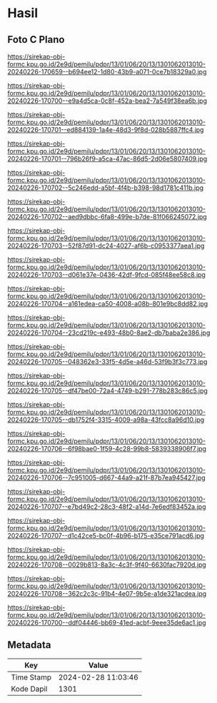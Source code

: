 # Hasil

## Foto C Plano

https://sirekap-obj-formc.kpu.go.id/2e9d/pemilu/pdpr/13/01/06/20/13/1301062013010-20240226-170659--b694ee12-1d80-43b9-a071-0ce7b18329a0.jpg

https://sirekap-obj-formc.kpu.go.id/2e9d/pemilu/pdpr/13/01/06/20/13/1301062013010-20240226-170700--e9a4d5ca-0c8f-452a-bea2-7a549f38ea6b.jpg

https://sirekap-obj-formc.kpu.go.id/2e9d/pemilu/pdpr/13/01/06/20/13/1301062013010-20240226-170701--ed884139-1a4e-48d3-9f8d-028b5887ffc4.jpg

https://sirekap-obj-formc.kpu.go.id/2e9d/pemilu/pdpr/13/01/06/20/13/1301062013010-20240226-170701--796b26f9-a5ca-47ac-86d5-2d06e5807409.jpg

https://sirekap-obj-formc.kpu.go.id/2e9d/pemilu/pdpr/13/01/06/20/13/1301062013010-20240226-170702--5c246edd-a5bf-4f4b-b398-98d1781c411b.jpg

https://sirekap-obj-formc.kpu.go.id/2e9d/pemilu/pdpr/13/01/06/20/13/1301062013010-20240226-170702--aed9dbbc-6fa8-499e-b7de-81f066245072.jpg

https://sirekap-obj-formc.kpu.go.id/2e9d/pemilu/pdpr/13/01/06/20/13/1301062013010-20240226-170703--52f87d91-dc24-4027-af6b-c0953377aea1.jpg

https://sirekap-obj-formc.kpu.go.id/2e9d/pemilu/pdpr/13/01/06/20/13/1301062013010-20240226-170703--d061e37e-0436-42df-9fcd-085f48ee58c8.jpg

https://sirekap-obj-formc.kpu.go.id/2e9d/pemilu/pdpr/13/01/06/20/13/1301062013010-20240226-170704--a161edea-ca50-4008-a08b-801e9bc8dd82.jpg

https://sirekap-obj-formc.kpu.go.id/2e9d/pemilu/pdpr/13/01/06/20/13/1301062013010-20240226-170704--23cd219c-e493-48b0-8ae2-db7baba2e386.jpg

https://sirekap-obj-formc.kpu.go.id/2e9d/pemilu/pdpr/13/01/06/20/13/1301062013010-20240226-170705--048362e3-33f5-4d5e-a46d-53f9b3f3c773.jpg

https://sirekap-obj-formc.kpu.go.id/2e9d/pemilu/pdpr/13/01/06/20/13/1301062013010-20240226-170705--df47be00-72a4-4749-b291-778b283c86c5.jpg

https://sirekap-obj-formc.kpu.go.id/2e9d/pemilu/pdpr/13/01/06/20/13/1301062013010-20240226-170705--db1752f4-3315-4009-a98a-43fcc8a96d10.jpg

https://sirekap-obj-formc.kpu.go.id/2e9d/pemilu/pdpr/13/01/06/20/13/1301062013010-20240226-170706--6f98bae0-1f59-4c28-99b8-5839338906f7.jpg

https://sirekap-obj-formc.kpu.go.id/2e9d/pemilu/pdpr/13/01/06/20/13/1301062013010-20240226-170706--7c951005-d667-44a9-a21f-87b7ea945427.jpg

https://sirekap-obj-formc.kpu.go.id/2e9d/pemilu/pdpr/13/01/06/20/13/1301062013010-20240226-170707--e7bd49c2-28c3-48f2-a14d-7e6edf83452a.jpg

https://sirekap-obj-formc.kpu.go.id/2e9d/pemilu/pdpr/13/01/06/20/13/1301062013010-20240226-170707--d1c42ce5-bc0f-4b96-b175-e35ce791acd6.jpg

https://sirekap-obj-formc.kpu.go.id/2e9d/pemilu/pdpr/13/01/06/20/13/1301062013010-20240226-170708--0029b813-8a3c-4c3f-9f40-6630fac7920d.jpg

https://sirekap-obj-formc.kpu.go.id/2e9d/pemilu/pdpr/13/01/06/20/13/1301062013010-20240226-170708--362c2c3c-91b4-4e07-9b5e-a1de321acdea.jpg

https://sirekap-obj-formc.kpu.go.id/2e9d/pemilu/pdpr/13/01/06/20/13/1301062013010-20240226-170700--ddf04446-bb69-41ed-acbf-9eee35de6ac1.jpg


## Metadata

| Key        | Value               |
| ---------- | ------------------- |
| Time Stamp | 2024-02-28 11:03:46 |
| Kode Dapil | 1301                |



